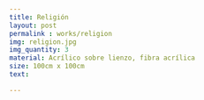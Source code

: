 ```yaml
---
title: Religión
layout: post
permalink : works/religion
img: religion.jpg
img_quantity: 3
material: Acrílico sobre lienzo, fibra acrílica
size: 100cm x 100cm
text:

---
```

